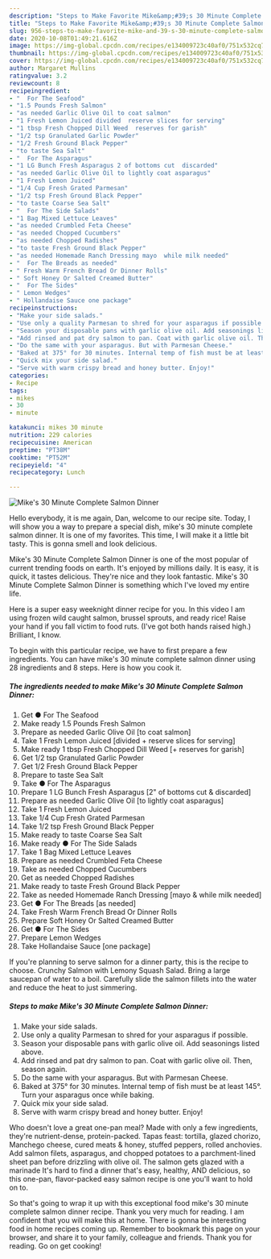```yaml
---
description: "Steps to Make Favorite Mike&amp;#39;s 30 Minute Complete Salmon Dinner"
title: "Steps to Make Favorite Mike&amp;#39;s 30 Minute Complete Salmon Dinner"
slug: 956-steps-to-make-favorite-mike-and-39-s-30-minute-complete-salmon-dinner
date: 2020-10-08T01:49:21.616Z
image: https://img-global.cpcdn.com/recipes/e134009723c40af0/751x532cq70/mikes-30-minute-complete-salmon-dinner-recipe-main-photo.jpg
thumbnail: https://img-global.cpcdn.com/recipes/e134009723c40af0/751x532cq70/mikes-30-minute-complete-salmon-dinner-recipe-main-photo.jpg
cover: https://img-global.cpcdn.com/recipes/e134009723c40af0/751x532cq70/mikes-30-minute-complete-salmon-dinner-recipe-main-photo.jpg
author: Margaret Mullins
ratingvalue: 3.2
reviewcount: 8
recipeingredient:
- "  For The Seafood"
- "1.5 Pounds Fresh Salmon"
- "as needed Garlic Olive Oil to coat salmon"
- "1 Fresh Lemon Juiced divided  reserve slices for serving"
- "1 tbsp Fresh Chopped Dill Weed  reserves for garish"
- "1/2 tsp Granulated Garlic Powder"
- "1/2 Fresh Ground Black Pepper"
- "to taste Sea Salt"
- "  For The Asparagus"
- "1 LG Bunch Fresh Asparagus 2 of bottoms cut  discarded"
- "as needed Garlic Olive Oil to lightly coat asparagus"
- "1 Fresh Lemon Juiced"
- "1/4 Cup Fresh Grated Parmesan"
- "1/2 tsp Fresh Ground Black Pepper"
- "to taste Coarse Sea Salt"
- "  For The Side Salads"
- "1 Bag Mixed Lettuce Leaves"
- "as needed Crumbled Feta Cheese"
- "as needed Chopped Cucumbers"
- "as needed Chopped Radishes"
- "to taste Fresh Ground Black Pepper"
- "as needed Homemade Ranch Dressing mayo  while milk needed"
- "  For The Breads as needed"
- " Fresh Warm French Bread Or Dinner Rolls"
- " Soft Honey Or Salted Creamed Butter"
- "  For The Sides"
- " Lemon Wedges"
- " Hollandaise Sauce one package"
recipeinstructions:
- "Make your side salads."
- "Use only a quality Parmesan to shred for your asparagus if possible."
- "Season your disposable pans with garlic olive oil. Add seasonings listed above."
- "Add rinsed and pat dry salmon to pan. Coat with garlic olive oil. Then, season again."
- "Do the same with your asparagus. But with Parmesan Cheese."
- "Baked at 375° for 30 minutes. Internal temp of fish must be at least 145°. Turn your asparagus once while baking."
- "Quick mix your side salad."
- "Serve with warm crispy bread and honey butter. Enjoy!"
categories:
- Recipe
tags:
- mikes
- 30
- minute

katakunci: mikes 30 minute 
nutrition: 229 calories
recipecuisine: American
preptime: "PT38M"
cooktime: "PT52M"
recipeyield: "4"
recipecategory: Lunch

---
```



![Mike&#39;s 30 Minute Complete Salmon Dinner](https://img-global.cpcdn.com/recipes/e134009723c40af0/751x532cq70/mikes-30-minute-complete-salmon-dinner-recipe-main-photo.jpg)

Hello everybody, it is me again, Dan, welcome to our recipe site. Today, I will show you a way to prepare a special dish, mike&#39;s 30 minute complete salmon dinner. It is one of my favorites. This time, I will make it a little bit tasty. This is gonna smell and look delicious.

Mike&#39;s 30 Minute Complete Salmon Dinner is one of the most popular of current trending foods on earth. It's enjoyed by millions daily. It is easy, it is quick, it tastes delicious. They're nice and they look fantastic. Mike&#39;s 30 Minute Complete Salmon Dinner is something which I've loved my entire life.

Here is a super easy weeknight dinner recipe for you. In this video I am using frozen wild caught salmon, brussel sprouts, and ready rice! Raise your hand if you fall victim to food ruts. (I&#39;ve got both hands raised high.) Brilliant, I know.


To begin with this particular recipe, we have to first prepare a few ingredients. You can have mike&#39;s 30 minute complete salmon dinner using 28 ingredients and 8 steps. Here is how you cook it.

<!--inarticleads1-->

##### The ingredients needed to make Mike&#39;s 30 Minute Complete Salmon Dinner:

1. Get  ● For The Seafood
1. Make ready 1.5 Pounds Fresh Salmon
1. Prepare as needed Garlic Olive Oil [to coat salmon]
1. Take 1 Fresh Lemon Juiced [divided + reserve slices for serving]
1. Make ready 1 tbsp Fresh Chopped Dill Weed [+ reserves for garish]
1. Get 1/2 tsp Granulated Garlic Powder
1. Get 1/2 Fresh Ground Black Pepper
1. Prepare to taste Sea Salt
1. Take  ● For The Asparagus
1. Prepare 1 LG Bunch Fresh Asparagus [2&#34; of bottoms cut &amp; discarded]
1. Prepare as needed Garlic Olive Oil [to lightly coat asparagus]
1. Take 1 Fresh Lemon Juiced
1. Take 1/4 Cup Fresh Grated Parmesan
1. Take 1/2 tsp Fresh Ground Black Pepper
1. Make ready to taste Coarse Sea Salt
1. Make ready  ● For The Side Salads
1. Take 1 Bag Mixed Lettuce Leaves
1. Prepare as needed Crumbled Feta Cheese
1. Take as needed Chopped Cucumbers
1. Get as needed Chopped Radishes
1. Make ready to taste Fresh Ground Black Pepper
1. Take as needed Homemade Ranch Dressing [mayo &amp; while milk needed]
1. Get  ● For The Breads [as needed]
1. Take  Fresh Warm French Bread Or Dinner Rolls
1. Prepare  Soft Honey Or Salted Creamed Butter
1. Get  ● For The Sides
1. Prepare  Lemon Wedges
1. Take  Hollandaise Sauce [one package]


If you&#39;re planning to serve salmon for a dinner party, this is the recipe to choose. Crunchy Salmon with Lemony Squash Salad. Bring a large saucepan of water to a boil. Carefully slide the salmon fillets into the water and reduce the heat to just simmering. 

<!--inarticleads2-->

##### Steps to make Mike&#39;s 30 Minute Complete Salmon Dinner:

1. Make your side salads.
1. Use only a quality Parmesan to shred for your asparagus if possible.
1. Season your disposable pans with garlic olive oil. Add seasonings listed above.
1. Add rinsed and pat dry salmon to pan. Coat with garlic olive oil. Then, season again.
1. Do the same with your asparagus. But with Parmesan Cheese.
1. Baked at 375° for 30 minutes. Internal temp of fish must be at least 145°. Turn your asparagus once while baking.
1. Quick mix your side salad.
1. Serve with warm crispy bread and honey butter. Enjoy!


Who doesn&#39;t love a great one-pan meal? Made with only a few ingredients, they&#39;re nutrient-dense, protein-packed. Tapas feast: tortilla, glazed chorizo, Manchego cheese, cured meats &amp; honey, stuffed peppers, rolled anchovies. Add salmon filets, asparagus, and chopped potatoes to a parchment-lined sheet pan before drizzling with olive oil. The salmon gets glazed with a marinade It&#39;s hard to find a dinner that&#39;s easy, healthy, AND delicious, so this one-pan, flavor-packed easy salmon recipe is one you&#39;ll want to hold on to. 

So that's going to wrap it up with this exceptional food mike&#39;s 30 minute complete salmon dinner recipe. Thank you very much for reading. I am confident that you will make this at home. There is gonna be interesting food in home recipes coming up. Remember to bookmark this page on your browser, and share it to your family, colleague and friends. Thank you for reading. Go on get cooking!
